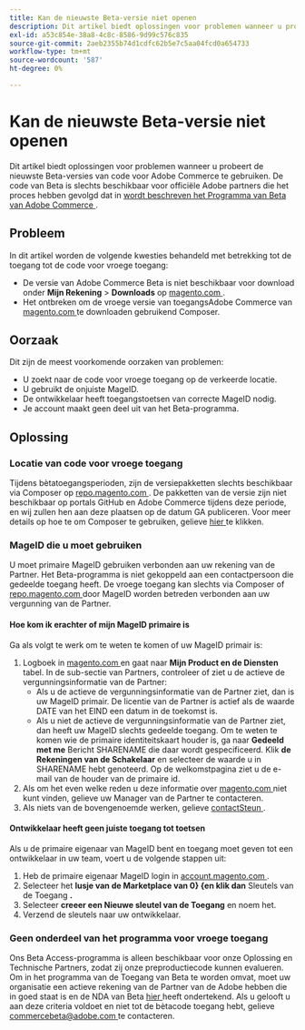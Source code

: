 ```yaml
---
title: Kan de nieuwste Beta-versie niet openen
description: Dit artikel biedt oplossingen voor problemen wanneer u probeert de nieuwste Beta-versies van code voor Adobe Commerce te gebruiken. De Beta-code is alleen beschikbaar voor officiële Adobe partners die het proces hebben gevolgd dat is beschreven in [Adobe Commerce Beta Program] (https://github.com/magento/magento2/wiki/Magento-Beta-Program).
exl-id: a53c854e-38a8-4c8c-8586-9d99c576c835
source-git-commit: 2aeb2355b74d1cdfc62b5e7c5aa04fcd0a654733
workflow-type: tm+mt
source-wordcount: '587'
ht-degree: 0%

---
```


# Kan de nieuwste Beta-versie niet openen

Dit artikel biedt oplossingen voor problemen wanneer u probeert de nieuwste Beta-versies van code voor Adobe Commerce te gebruiken. De code van Beta is slechts beschikbaar voor officiële Adobe partners die het proces hebben gevolgd dat in [ wordt beschreven het Programma van Beta van Adobe Commerce ](https://github.com/magento/magento2/wiki/Magento-Beta-Program).

## Probleem

In dit artikel worden de volgende kwesties behandeld met betrekking tot de toegang tot de code voor vroege toegang:

* De versie van Adobe Commerce Beta is niet beschikbaar voor download onder **Mijn Rekening** > **Downloads** op [ magento.com ](https://account.magento.com/customer/account/login).
* Het ontbreken om de vroege versie van toegangsAdobe Commerce van [ magento.com ](https://account.magento.com/customer/account/login) te downloaden gebruikend Composer.

## Oorzaak

Dit zijn de meest voorkomende oorzaken van problemen:

* U zoekt naar de code voor vroege toegang op de verkeerde locatie.
* U gebruikt de onjuiste MageID.
* De ontwikkelaar heeft toegangstoetsen van correcte MageID nodig.
* Je account maakt geen deel uit van het Beta-programma.

## Oplossing

### Locatie van code voor vroege toegang

Tijdens bètatoegangsperioden, zijn de versiepakketten slechts beschikbaar via Composer op [ repo.magento.com ](https://repo.magento.com/). De pakketten van de versie zijn niet beschikbaar op portals GitHub en Adobe Commerce tijdens deze periode, en wij zullen hen aan deze plaatsen op de datum GA publiceren. Voor meer details op hoe te om Composer te gebruiken, gelieve [ hier ](https://experienceleague.adobe.com/nl/docs/commerce-operations/installation-guide/composer) te klikken.

### MageID die u moet gebruiken

U moet primaire MageID gebruiken verbonden aan uw rekening van de Partner. Het Beta-programma is niet gekoppeld aan een contactpersoon die gedeelde toegang heeft. De vroege toegang kan slechts via Composer of [ repo.magento.com ](https://repo.magento.com/) door MageID worden betreden verbonden aan uw vergunning van de Partner.

#### Hoe kom ik erachter of mijn MageID primaire is

Ga als volgt te werk om te weten te komen of uw MageID primair is:

1. Logboek in [ magento.com ](https://account.magento.com/customer/account/login) en gaat naar **Mijn Product en de Diensten** tabel. In de sub-sectie van Partners, controleer of ziet u de actieve de vergunningsinformatie van de Partner:
   * Als u de actieve de vergunningsinformatie van de Partner ziet, dan is uw MageID primair. De licentie van de Partner is actief als de waarde DATE van het EIND een datum in de toekomst is.
   * Als u niet de actieve de vergunningsinformatie van de Partner ziet, dan heeft uw MageID slechts gedeelde toegang. Om te weten te komen wie de primaire identiteitskaart houder is, ga naar **Gedeeld met me** Bericht SHARENAME die daar wordt gespecificeerd. Klik **de Rekeningen van de Schakelaar** en selecteer de waarde u in SHARENAME hebt genoteerd. Op de welkomstpagina ziet u de e-mail van de houder van de primaire id.
1. Als om het even welke reden u deze informatie over [ magento.com ](https://account.magento.com/customer/account/login) niet kunt vinden, gelieve uw Manager van de Partner te contacteren.
1. Als niets van de bovengenoemde werken, gelieve [ contactSteun ](/help/help-center-guide/help-center/magento-help-center-user-guide.md#merchant-not-displayed).

#### Ontwikkelaar heeft geen juiste toegang tot toetsen

Als u de primaire eigenaar van MageID bent en toegang moet geven tot een ontwikkelaar in uw team, voert u de volgende stappen uit:

1. Heb de primaire eigenaar MageID login in [ account.magento.com ](https://account.magento.com/customer/account/login).
1. Selecteer het **lusje van de Marketplace van 0&rbrace; &lbrace;en klik dan** Sleutels van de Toegang **.**
1. Selecteer **creeer een Nieuwe sleutel van de Toegang** en noem het.
1. Verzend de sleutels naar uw ontwikkelaar.

### Geen onderdeel van het programma voor vroege toegang

Ons Beta Access-programma is alleen beschikbaar voor onze Oplossing en Technische Partners, zodat zij onze preproductiecode kunnen evalueren. Om in het programma van de Toegang van Beta te worden omvat, moet uw organisatie een actieve rekening van de Partner van de Adobe hebben die in goed staat is en de NDA van Beta [ hier ](https://github.com/magento/magento2/wiki/Magento-Beta-Program) heeft ondertekend. Als u gelooft u aan deze criteria voldoet en niet tot de bètacode toegang hebt, gelieve [ commercebeta@adobe.com ](mailto:commercebeta@adobe.com) te contacteren.
